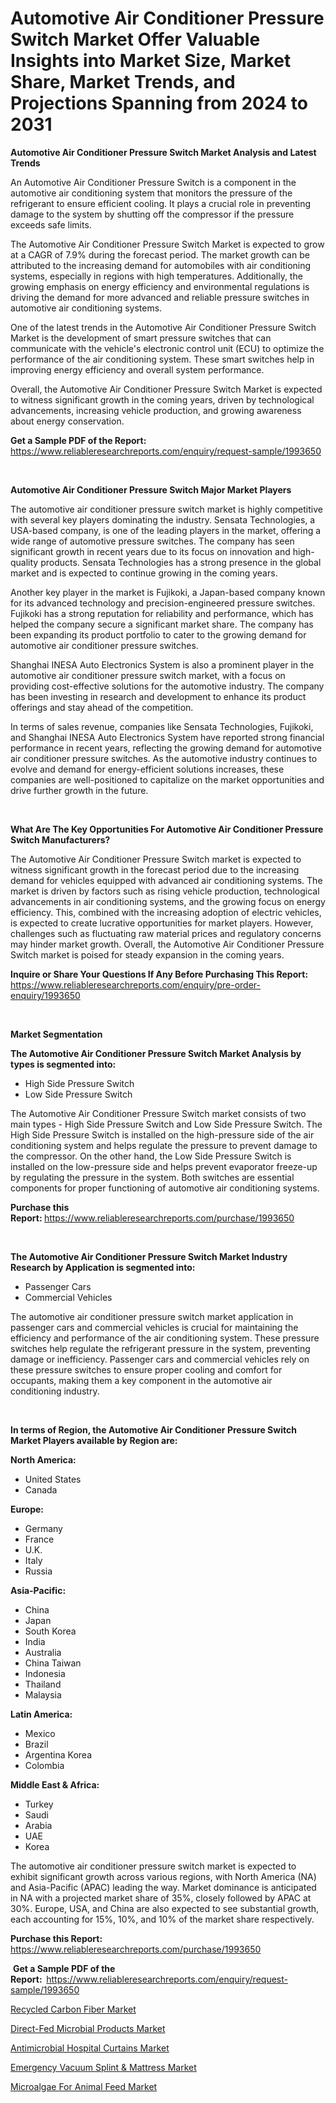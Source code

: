 <p><h1>Automotive Air Conditioner Pressure Switch Market Offer Valuable Insights into Market Size, Market Share, Market Trends, and Projections Spanning from 2024 to 2031</h1></p><p><strong>Automotive Air Conditioner Pressure Switch Market Analysis and Latest Trends</strong></p>
<p><p>An Automotive Air Conditioner Pressure Switch is a component in the automotive air conditioning system that monitors the pressure of the refrigerant to ensure efficient cooling. It plays a crucial role in preventing damage to the system by shutting off the compressor if the pressure exceeds safe limits.</p><p>The Automotive Air Conditioner Pressure Switch Market is expected to grow at a CAGR of 7.9% during the forecast period. The market growth can be attributed to the increasing demand for automobiles with air conditioning systems, especially in regions with high temperatures. Additionally, the growing emphasis on energy efficiency and environmental regulations is driving the demand for more advanced and reliable pressure switches in automotive air conditioning systems.</p><p>One of the latest trends in the Automotive Air Conditioner Pressure Switch Market is the development of smart pressure switches that can communicate with the vehicle's electronic control unit (ECU) to optimize the performance of the air conditioning system. These smart switches help in improving energy efficiency and overall system performance.</p><p>Overall, the Automotive Air Conditioner Pressure Switch Market is expected to witness significant growth in the coming years, driven by technological advancements, increasing vehicle production, and growing awareness about energy conservation.</p></p>
<p><strong>Get a Sample PDF of the Report:&nbsp;</strong> <a href="https://www.reliableresearchreports.com/enquiry/request-sample/1993650">https://www.reliableresearchreports.com/enquiry/request-sample/1993650</a></p>
<p>&nbsp;</p>
<p><strong>Automotive Air Conditioner Pressure Switch Major Market Players</strong></p>
<p><p>The automotive air conditioner pressure switch market is highly competitive with several key players dominating the industry. Sensata Technologies, a USA-based company, is one of the leading players in the market, offering a wide range of automotive pressure switches. The company has seen significant growth in recent years due to its focus on innovation and high-quality products. Sensata Technologies has a strong presence in the global market and is expected to continue growing in the coming years.</p><p>Another key player in the market is Fujikoki, a Japan-based company known for its advanced technology and precision-engineered pressure switches. Fujikoki has a strong reputation for reliability and performance, which has helped the company secure a significant market share. The company has been expanding its product portfolio to cater to the growing demand for automotive air conditioner pressure switches.</p><p>Shanghai INESA Auto Electronics System is also a prominent player in the automotive air conditioner pressure switch market, with a focus on providing cost-effective solutions for the automotive industry. The company has been investing in research and development to enhance its product offerings and stay ahead of the competition.</p><p>In terms of sales revenue, companies like Sensata Technologies, Fujikoki, and Shanghai INESA Auto Electronics System have reported strong financial performance in recent years, reflecting the growing demand for automotive air conditioner pressure switches. As the automotive industry continues to evolve and demand for energy-efficient solutions increases, these companies are well-positioned to capitalize on the market opportunities and drive further growth in the future.</p></p>
<p>&nbsp;</p>
<p><strong>What Are The Key Opportunities For Automotive Air Conditioner Pressure Switch Manufacturers?</strong></p>
<p><p>The Automotive Air Conditioner Pressure Switch market is expected to witness significant growth in the forecast period due to the increasing demand for vehicles equipped with advanced air conditioning systems. The market is driven by factors such as rising vehicle production, technological advancements in air conditioning systems, and the growing focus on energy efficiency. This, combined with the increasing adoption of electric vehicles, is expected to create lucrative opportunities for market players. However, challenges such as fluctuating raw material prices and regulatory concerns may hinder market growth. Overall, the Automotive Air Conditioner Pressure Switch market is poised for steady expansion in the coming years.</p></p>
<p><strong>Inquire or Share Your Questions If Any Before Purchasing This Report:</strong> <a href="https://www.reliableresearchreports.com/enquiry/pre-order-enquiry/1993650">https://www.reliableresearchreports.com/enquiry/pre-order-enquiry/1993650</a></p>
<p>&nbsp;</p>
<p><strong>Market Segmentation</strong></p>
<p><strong>The Automotive Air Conditioner Pressure Switch Market Analysis by types is segmented into:</strong></p>
<p><ul><li>High Side Pressure Switch</li><li>Low Side Pressure Switch</li></ul></p>
<p><p>The Automotive Air Conditioner Pressure Switch market consists of two main types - High Side Pressure Switch and Low Side Pressure Switch. The High Side Pressure Switch is installed on the high-pressure side of the air conditioning system and helps regulate the pressure to prevent damage to the compressor. On the other hand, the Low Side Pressure Switch is installed on the low-pressure side and helps prevent evaporator freeze-up by regulating the pressure in the system. Both switches are essential components for proper functioning of automotive air conditioning systems.</p></p>
<p><strong>Purchase this Report:&nbsp;</strong><a href="https://www.reliableresearchreports.com/purchase/1993650">https://www.reliableresearchreports.com/purchase/1993650</a></p>
<p>&nbsp;</p>
<p><strong>The Automotive Air Conditioner Pressure Switch Market Industry Research by Application is segmented into:</strong></p>
<p><ul><li>Passenger Cars</li><li>Commercial Vehicles</li></ul></p>
<p><p>The automotive air conditioner pressure switch market application in passenger cars and commercial vehicles is crucial for maintaining the efficiency and performance of the air conditioning system. These pressure switches help regulate the refrigerant pressure in the system, preventing damage or inefficiency. Passenger cars and commercial vehicles rely on these pressure switches to ensure proper cooling and comfort for occupants, making them a key component in the automotive air conditioning industry.</p></p>
<p>&nbsp;</p>
<p><strong>In terms of Region, the Automotive Air Conditioner Pressure Switch Market Players available by Region are:</strong></p>
<p>
    <p> <strong> North America: </strong>
        <ul>
            <li>United States</li>
            <li>Canada</li>
        </ul>
        </p> 
    <p> <strong> Europe: </strong>
        <ul>
            <li>Germany</li>
            <li>France</li>
            <li>U.K.</li>
            <li>Italy</li>
            <li>Russia</li>
        </ul>
        </p> 
    <p> <strong> Asia-Pacific: </strong>
        <ul>
            <li>China</li>
            <li>Japan</li>
            <li>South Korea</li>
            <li>India</li>
            <li>Australia</li>
            <li>China Taiwan</li>
            <li>Indonesia</li>
            <li>Thailand</li>
            <li>Malaysia</li>
        </ul>
        </p> 
    <p> <strong> Latin America: </strong>
        <ul>
            <li>Mexico</li>
            <li>Brazil</li>
            <li>Argentina Korea</li>
            <li>Colombia</li>
        </ul>
        </p> 
    <p> <strong> Middle East & Africa: </strong>
        <ul>
            <li>Turkey</li>
            <li>Saudi</li>
            <li>Arabia</li>
            <li>UAE</li>
            <li>Korea</li>
        </ul>
    </p>
    </p>
<p><p>The automotive air conditioner pressure switch market is expected to exhibit significant growth across various regions, with North America (NA) and Asia-Pacific (APAC) leading the way. Market dominance is anticipated in NA with a projected market share of 35%, closely followed by APAC at 30%. Europe, USA, and China are also expected to see substantial growth, each accounting for 15%, 10%, and 10% of the market share respectively.</p></p>
<p><strong>Purchase this Report: </strong><a href="https://www.reliableresearchreports.com/purchase/1993650">https://www.reliableresearchreports.com/purchase/1993650</a></p>
<p>&nbsp;<strong>Get a Sample PDF of the Report:&nbsp;&nbsp;</strong><a href="https://www.reliableresearchreports.com/enquiry/request-sample/1993650">https://www.reliableresearchreports.com/enquiry/request-sample/1993650</a></p>
<p><strong></strong></p>
<p><p><a href="https://view.publitas.com/reportprime-1/recycled-carbon-fiber-market-offer-valuable-insights-into-market-size-market-share-market-trends-and-projections-spanning-from-2024-to-2031/">Recycled Carbon Fiber Market</a></p><p><a href="https://rainy-horn-d69.notion.site/Direct-Fed-Microbial-Products-Market-Size-Market-Trends-and-Growth-Outlook-forecasted-for-period-f-6f22d29e4fa6415fb450cfa5e03e45f6">Direct-Fed Microbial Products Market</a></p><p><a href="https://view.publitas.com/reportprime-1/global-antimicrobial-hospital-curtains-market-size-and-market-trends-insights-and-projections-from-2024-to-2031/">Antimicrobial Hospital Curtains Market</a></p><p><a href="https://woozy-pyroraptor-a1f.notion.site/Emergency-Vacuum-Splint-Mattress-Market-with-the-goal-of-estimating-the-market-size-and-future-gro-f0c450eb1d1c4d0fa4a78b0793511795">Emergency Vacuum Splint & Mattress Market</a></p><p><a href="https://woozy-pyroraptor-a1f.notion.site/Microalgae-For-Animal-Feed-Market-Challenges-Opportunities-and-Growth-Drivers-and-Major-Market-Pl-e9c0ce8a3b2e43938da3c3ccbe031801">Microalgae For Animal Feed Market</a></p></p>